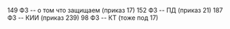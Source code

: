 149 ФЗ -- о том что защищаем (приказ 17)
152 ФЗ -- ПД (приказ 21)
187 ФЗ -- КИИ (приказ 239)
98 ФЗ -- КТ (тоже под 17)